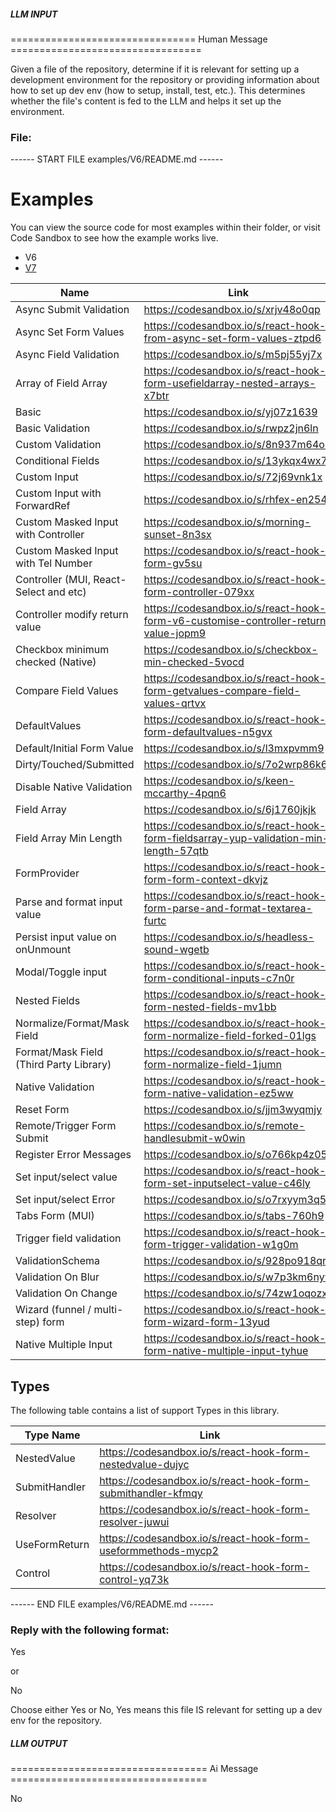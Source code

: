 ##### LLM INPUT #####
================================ Human Message =================================

Given a file of the repository, determine if it is relevant for setting up a development environment for the repository or providing information about how to set up dev env (how to setup, install, test, etc.). This determines whether the file's content is fed to the LLM and helps it set up the environment.

### File:
------ START FILE examples/V6/README.md ------
# Examples

You can view the source code for most examples within their folder, or visit Code Sandbox to see how the example works live.

- V6
- [V7](/examples)

| Name                                    | Link                                                                                 |
| --------------------------------------- | ------------------------------------------------------------------------------------ |
| Async Submit Validation                 | https://codesandbox.io/s/xrjv48o0qp                                                  |
| Async Set Form Values                   | https://codesandbox.io/s/react-hook-from-async-set-form-values-ztpd6                 |
| Async Field Validation                  | https://codesandbox.io/s/m5pj55yj7x                                                  |
| Array of Field Array                    | https://codesandbox.io/s/react-hook-form-usefieldarray-nested-arrays-x7btr           |
| Basic                                   | https://codesandbox.io/s/yj07z1639                                                   |
| Basic Validation                        | https://codesandbox.io/s/rwpz2jn6ln                                                  |
| Custom Validation                       | https://codesandbox.io/s/8n937m64o9                                                  |
| Conditional Fields                      | https://codesandbox.io/s/13ykqx4wx7                                                  |
| Custom Input                            | https://codesandbox.io/s/72j69vnk1x                                                  |
| Custom Input with ForwardRef            | https://codesandbox.io/s/rhfex-en254                                                 |
| Custom Masked Input with Controller     | https://codesandbox.io/s/morning-sunset-8n3sx                                        |
| Custom Masked Input with Tel Number     | https://codesandbox.io/s/react-hook-form-gv5su                                       |
| Controller (MUI, React-Select and etc)  | https://codesandbox.io/s/react-hook-form-controller-079xx                            |
| Controller modify return value          | https://codesandbox.io/s/react-hook-form-v6-customise-controller-return-value-jopm9  |
| Checkbox minimum checked (Native)       | https://codesandbox.io/s/checkbox-min-checked-5vocd                                  |
| Compare Field Values                    | https://codesandbox.io/s/react-hook-form-getvalues-compare-field-values-qrtvx        |
| DefaultValues                           | https://codesandbox.io/s/react-hook-form-defaultvalues-n5gvx                         |
| Default/Initial Form Value              | https://codesandbox.io/s/l3mxpvmm9                                                   |
| Dirty/Touched/Submitted                 | https://codesandbox.io/s/7o2wrp86k6                                                  |
| Disable Native Validation               | https://codesandbox.io/s/keen-mccarthy-4pqn6                                         |
| Field Array                             | https://codesandbox.io/s/6j1760jkjk                                                  |
| Field Array Min Length                  | https://codesandbox.io/s/react-hook-form-fieldsarray-yup-validation-min-length-57qtb |
| FormProvider                            | https://codesandbox.io/s/react-hook-form-form-context-dkvjz                          |
| Parse and format input value            | https://codesandbox.io/s/react-hook-form-parse-and-format-textarea-furtc             |
| Persist input value on onUnmount        | https://codesandbox.io/s/headless-sound-wgetb                                        |
| Modal/Toggle input                      | https://codesandbox.io/s/react-hook-form-conditional-inputs-c7n0r                    |
| Nested Fields                           | https://codesandbox.io/s/react-hook-form-nested-fields-mv1bb                         |
| Normalize/Format/Mask Field             | https://codesandbox.io/s/react-hook-form-normalize-field-forked-01lgs                |
| Format/Mask Field (Third Party Library) | https://codesandbox.io/s/react-hook-form-normalize-field-1jumn                       |
| Native Validation                       | https://codesandbox.io/s/react-hook-form-native-validation-ez5ww                     |
| Reset Form                              | https://codesandbox.io/s/jjm3wyqmjy                                                  |
| Remote/Trigger Form Submit              | https://codesandbox.io/s/remote-handlesubmit-w0win                                   |
| Register Error Messages                 | https://codesandbox.io/s/o766kp4z05                                                  |
| Set input/select value                  | https://codesandbox.io/s/react-hook-form-set-inputselect-value-c46ly                 |
| Set input/select Error                  | https://codesandbox.io/s/o7rxyym3q5                                                  |
| Tabs Form (MUI)                         | https://codesandbox.io/s/tabs-760h9                                                  |
| Trigger field validation                | https://codesandbox.io/s/react-hook-form-trigger-validation-w1g0m                    |
| ValidationSchema                        | https://codesandbox.io/s/928po918qr                                                  |
| Validation On Blur                      | https://codesandbox.io/s/w7p3km6nyw                                                  |
| Validation On Change                    | https://codesandbox.io/s/74zw1oqozx                                                  |
| Wizard (funnel / multi-step) form       | https://codesandbox.io/s/react-hook-form-wizard-form-13yud                           |
| Native Multiple Input                   | https://codesandbox.io/s/react-hook-form-native-multiple-input-tyhue                 |

## Types

The following table contains a list of support Types in this library.

| Type Name     | Link                                                          |
| ------------- | ------------------------------------------------------------- |
| NestedValue   | https://codesandbox.io/s/react-hook-form-nestedvalue-dujyc    |
| SubmitHandler | https://codesandbox.io/s/react-hook-form-submithandler-kfmqy  |
| Resolver      | https://codesandbox.io/s/react-hook-form-resolver-juwui       |
| UseFormReturn | https://codesandbox.io/s/react-hook-form-useformmethods-mycp2 |
| Control       | https://codesandbox.io/s/react-hook-form-control-yq73k        |

------ END FILE examples/V6/README.md ------

### Reply with the following format:

<rel>Yes</rel>

or

<rel>No</rel>

Choose either Yes or No, Yes means this file IS relevant for setting up a dev env for the repository.

##### LLM OUTPUT #####
================================== Ai Message ==================================

<rel>No</rel>